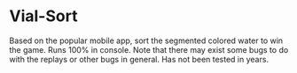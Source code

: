 # Vial-Sort
Based on the popular mobile app, sort the segmented colored water to win the game. Runs 100% in console.
Note that there may exist some bugs to do with the replays or other bugs in general. Has not been tested in years.
